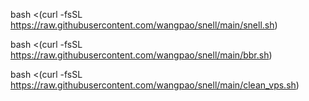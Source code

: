 bash <(curl -fsSL https://raw.githubusercontent.com/wangpao/snell/main/snell.sh)

bash <(curl -fsSL https://raw.githubusercontent.com/wangpao/snell/main/bbr.sh)

bash <(curl -fsSL https://raw.githubusercontent.com/wangpao/snell/main/clean_vps.sh)
